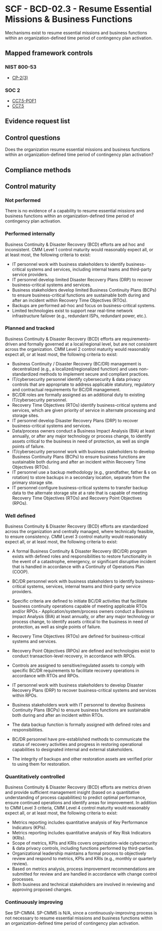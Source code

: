 # SCF - BCD-02.3 - Resume Essential Missions & Business Functions
Mechanisms exist to resume essential missions and business functions within an organization-defined time period of contingency plan activation.
## Mapped framework controls
### NIST 800-53
- [CP-2(3)](../nist80053/cp-2-3.md)

### SOC 2
- [CC7.5-POF1](../soc2/cc75-pof1.md)
- [CC7.5](../soc2/cc75.md)

## Evidence request list


## Control questions
Does the organization resume essential missions and business functions within an organization-defined time period of contingency plan activation?

## Compliance methods


## Control maturity
### Not performed
There is no evidence of a capability to resume essential missions and business functions within an organization-defined time period of contingency plan activation.

### Performed internally
Business Continuity & Disaster Recovery (BCD) efforts are ad hoc and inconsistent. CMM Level 1 control maturity would reasonably expect all, or at least most, the following criteria to exist:
- IT personnel work with business stakeholders to identify business-critical systems and services, including internal teams and third-party service providers.
- IT personnel develop limited Disaster Recovery Plans (DRP) to recover business-critical systems and services.
- Business stakeholders develop limited Business Continuity Plans (BCPs) to ensure business-critical functions are sustainable both during and after an incident within Recovery Time Objectives (RTOs).
- Backups are performed ad-hoc and focus on business-critical systems.
- Limited technologies exist to support near real-time network infrastructure failover (e.g., redundant ISPs, redundant power, etc.).

### Planned and tracked
Business Continuity & Disaster Recovery (BCD) efforts are requirements-driven and formally governed at a local/regional level, but are not consistent across the organization. CMM Level 2 control maturity would reasonably expect all, or at least most, the following criteria to exist:
- Business Continuity / Disaster Recovery (BC/DR) management is decentralized (e.g., a localized/regionalized function) and uses non-standardized methods to implement secure and compliant practices.
- IT/cybersecurity personnel identify cybersecurity & data privacy controls that are appropriate to address applicable statutory, regulatory and contractual requirements for BC/DR management.
- BC/DR roles are formally assigned as an additional duty to existing IT/cybersecurity personnel.
- Recovery Time Objectives (RTOs) identify business-critical systems and services, which are given priority of service in alternate processing and storage sites.
- IT personnel develop Disaster Recovery Plans (DRP) to recover business-critical systems and services.
- Data/process owners conduct a Business Impact Analysis (BIA) at least annually, or after any major technology or process change, to identify assets critical to the business in need of protection, as well as single points of failure.
- IT/cybersecurity personnel work with business stakeholders to develop Business Continuity Plans (BCPs) to ensure business functions are sustainable both during and after an incident within Recovery Time Objectives (RTOs).
- IT personnel use a backup methodology (e.g., grandfather, father & s on rotation) to store backups in a secondary location, separate from the primary storage site.
- IT personnel configure business-critical systems to transfer backup data to the alternate storage site at a rate that is capable of meeting Recovery Time Objectives (RTOs) and Recovery Point Objectives (RPOs).

### Well defined
Business Continuity & Disaster Recovery (BCD) efforts are standardized across the organization and centrally managed, where technically feasible, to ensure consistency. CMM Level 3 control maturity would reasonably expect all, or at least most, the following criteria to exist:
- A formal Business Continuity & Disaster Recovery (BC/DR) program exists with defined roles and responsibilities to restore functionality in the event of a catastrophe, emergency, or significant disruptive incident that is handled in accordance with a Continuity of Operations Plan (COOP).
- BC/DR personnel work with business stakeholders to identify business-critical systems, services, internal teams and third-party service providers.
- Specific criteria are defined to initiate BC/DR activities that facilitate business continuity operations capable of meeting applicable RTOs and/or RPOs.- Application/system/process owners conduct a Business Impact Analysis (BIA) at least annually, or after any major technology or process change, to identify assets critical to the business in need of protection, as well as single points of failure.
- Recovery Time Objectives (RTOs) are defined for business-critical systems and services.
- Recovery Point Objectives (RPOs) are defined and technologies exist to conduct transaction-level recovery, in accordance with RPOs.

- Controls are assigned to sensitive/regulated assets to comply with specific BC/DR requirements to facilitate recovery operations in accordance with RTOs and RPOs.
- IT personnel work with business stakeholders to develop Disaster Recovery Plans (DRP) to recover business-critical systems and services within RPOs.
- Business stakeholders work with IT personnel to develop Business Continuity Plans (BCPs) to ensure business functions are sustainable both during and after an incident within RTOs.
- The data backup function is formally assigned with defined roles and responsibilities.
- BC/DR personnel have pre-established methods to communicate the status of recovery activities and progress in restoring operational capabilities to designated internal and external stakeholders.
- The integrity of backups and other restoration assets are verified prior to using them for restoration.

### Quantitatively controlled
Business Continuity & Disaster Recovery (BCD) efforts are metrics driven and provide sufficient management insight (based on a quantitative understanding of process capabilities) to predict optimal performance, ensure continued operations and identify areas for improvement. In addition to CMM Level 3 criteria, CMM Level 4 control maturity would reasonably expect all, or at least most, the following criteria to exist:
- Metrics reporting includes quantitative analysis of Key Performance Indicators (KPIs).
- Metrics reporting includes quantitative analysis of Key Risk Indicators (KRIs).
- Scope of metrics, KPIs and KRIs covers organization-wide cybersecurity & data privacy controls, including functions performed by third-parties.
- Organizational leadership maintains a formal process to objectively review and respond to metrics, KPIs and KRIs (e.g., monthly or quarterly review).
- Based on metrics analysis, process improvement recommendations are submitted for review and are handled in accordance with change control processes.
- Both business and technical stakeholders are involved in reviewing and approving proposed changes.

### Continuously improving
See SP-CMM4. SP-CMM5 is N/A, since a continuously-improving process is not necessary to resume essential missions and business functions within an organization-defined time period of contingency plan activation.
